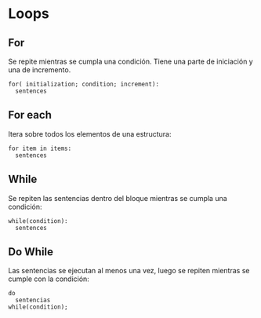 # Loops
## For
Se repite mientras se cumpla una condición. Tiene una parte de iniciación y una
de incremento.

```
for( initialization; condition; increment):
  sentences
```

## For each
Itera sobre todos los elementos de una estructura:

```
for item in items:
  sentences
```

## While
Se repiten las sentencias dentro del bloque mientras se cumpla una condición:

```
while(condition):
  sentences
```

## Do While
Las sentencias se ejecutan al menos una vez, luego se repiten mientras se cumple
con la condición:

```
do
  sentencias
while(condition);
```
